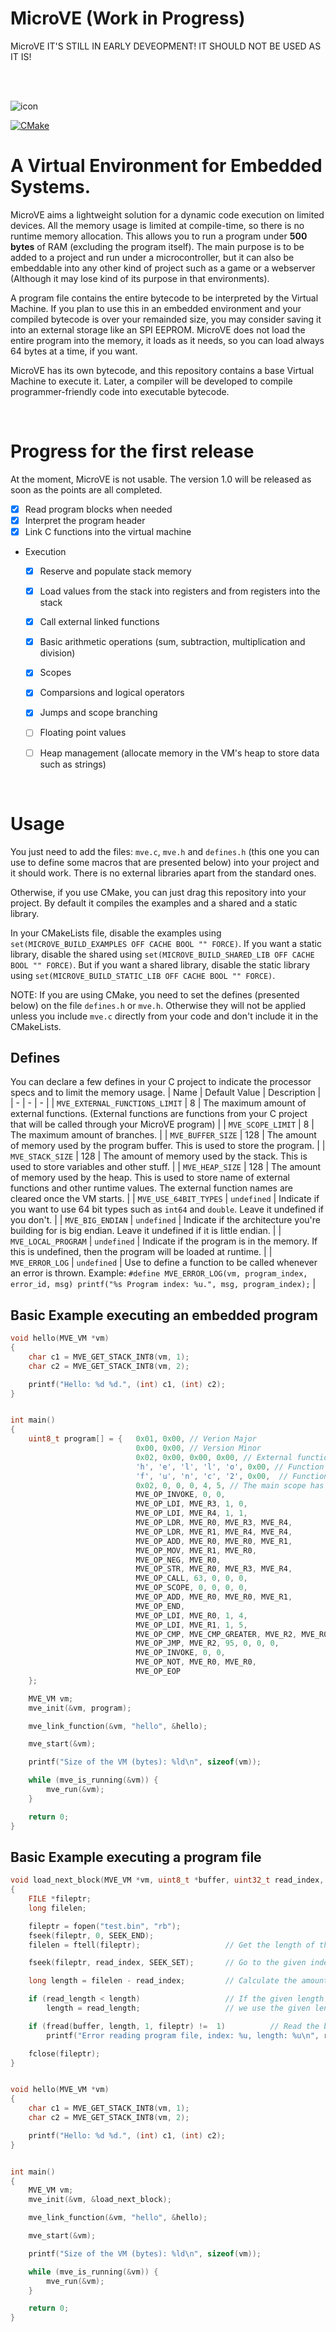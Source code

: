 # MicroVE (Work in Progress)
MicroVE IT'S STILL IN EARLY DEVEOPMENT! IT SHOULD NOT BE USED AS IT IS!

<br>
<br>

![icon](https://raw.githubusercontent.com/nevoa-dev/micro-ve/master/icon.png)

[![CMake](https://github.com/nevoa-dev/micro-ve/actions/workflows/cmake.yml/badge.svg?branch=master)](https://github.com/nevoa-dev/micro-ve/actions/workflows/cmake.yml)

# A Virtual Environment for Embedded Systems.
MicroVE aims a lightweight solution for a dynamic code execution on limited devices. All the memory usage is limited at compile-time, so there is no runtime memory allocation. This allows you to run a program under **500 bytes** of RAM (excluding the program itself). The main purpose is to be added to a project and run under a microcontroller, but it can also be embeddable into any other kind of project such as a game or a webserver (Although it may lose kind of its purpose in that environments).

A program file contains the entire bytecode to be interpreted by the Virtual Machine. If you plan to use this in an embedded environment and your compiled bytecode is over your remainded size, you may consider saving it into an external storage like an SPI EEPROM. MicroVE does not load the entire program into the memory, it loads as it needs, so you can load always 64 bytes at a time, if you want.

MicroVE has its own bytecode, and this repository contains a base Virtual Machine to execute it. Later, a compiler will be developed to compile programmer-friendly code into executable bytecode.

<br>

# Progress for the first release
At the moment, MicroVE is not usable. The version 1.0 will be released as soon as the points are all completed.
- [x] Read program blocks when needed
- [x] Interpret the program header
- [x] Link C functions into the virtual machine
- Execution
    - [x] Reserve and populate stack memory
    - [x] Load values from the stack into registers and from registers into the stack
    - [x] Call external linked functions
    - [x] Basic arithmetic operations (sum, subtraction, multiplication and division)
    - [x] Scopes
    - [x] Comparsions and logical operators
    - [x] Jumps and scope branching
    - [ ] Floating point values
    - [ ] Heap management (allocate memory in the VM's heap to store data such as strings)


<br>

# Usage
You just need to add the files: `mve.c`, `mve.h` and `defines.h` (this one you can use to define some macros that are presented below) into your project and it should work. There is no external libraries apart from the standard ones.

Otherwise, if you use CMake, you can just drag this repository into your project. By default it compiles the examples and a shared and a static library. 

In your CMakeLists file, disable the examples using `set(MICROVE_BUILD_EXAMPLES OFF CACHE BOOL "" FORCE)`. If you want a static library, disable the shared using `set(MICROVE_BUILD_SHARED_LIB OFF CACHE BOOL "" FORCE)`. But if you want a shared library, disable the static library using `set(MICROVE_BUILD_STATIC_LIB OFF CACHE BOOL "" FORCE)`.

NOTE: If you are using CMake, you need to set the defines (presented below) on the file `defines.h` or `mve.h`. Otherwise they will not be applied unless you include `mve.c` directly from your code and don't include it in the CMakeLists.

## Defines
You can declare a few defines in your C project to indicate the processor specs and to limit the memory usage.
| Name	| Default Value | Description	|
| - | - | -	|
| `MVE_EXTERNAL_FUNCTIONS_LIMIT` | 8 | The maximum amount of external functions. (External functions are functions from your C project that will be called through your MicroVE program) |
| `MVE_SCOPE_LIMIT` | 8 | The maximum amount of branches. |
| `MVE_BUFFER_SIZE` | 128 | The amount of memory used by the program buffer. This is used to store the program. |
| `MVE_STACK_SIZE` | 128 | The amount of memory used by the stack. This is used to store variables and other stuff. |
| `MVE_HEAP_SIZE` | 128 | The amount of memory used by the heap. This is used to store name of external functions and other runtime values. The external function names are cleared once the VM starts. |
| `MVE_USE_64BIT_TYPES` | `undefined` | Indicate if you want to use 64 bit types such as `int64` and `double`. Leave it undefined if you don't. |
| `MVE_BIG_ENDIAN` | `undefined` | Indicate if the architecture you're building for is big endian. Leave it undefined if it is little endian. |
| `MVE_LOCAL_PROGRAM` | `undefined` | Indicate if the program is in the memory. If this is undefined, then the program will be loaded at runtime. |
| `MVE_ERROR_LOG` | `undefined` | Use to define a function to be called whenever an error is thrown. Example: `#define MVE_ERROR_LOG(vm, program_index, error_id, msg) printf("%s Program index: %u.", msg, program_index);` |

## Basic Example executing an embedded program
```c
void hello(MVE_VM *vm) 
{
    char c1 = MVE_GET_STACK_INT8(vm, 1);
    char c2 = MVE_GET_STACK_INT8(vm, 2);

    printf("Hello: %d %d.", (int) c1, (int) c2);
}


int main() 
{
    uint8_t program[] = {   0x01, 0x00, // Verion Major
                            0x00, 0x00, // Version Minor
                            0x02, 0x00, 0x00, 0x00, // External functions count
                            'h', 'e', 'l', 'l', 'o', 0x00, // Function 1
                            'f', 'u', 'n', 'c', '2', 0x00,  // Function 2,
                            0x02, 0, 0, 0, 4, 5, // The main scope has 2 bytes of memory, 1 byte with the value 4, and other with 5.
                            MVE_OP_INVOKE, 0, 0,
                            MVE_OP_LDI, MVE_R3, 1, 0,
                            MVE_OP_LDI, MVE_R4, 1, 1,
                            MVE_OP_LDR, MVE_R0, MVE_R3, MVE_R4,
                            MVE_OP_LDR, MVE_R1, MVE_R4, MVE_R4,
                            MVE_OP_ADD, MVE_R0, MVE_R0, MVE_R1,
                            MVE_OP_MOV, MVE_R1, MVE_R0,
                            MVE_OP_NEG, MVE_R0,
                            MVE_OP_STR, MVE_R0, MVE_R3, MVE_R4,
                            MVE_OP_CALL, 63, 0, 0, 0,
                            MVE_OP_SCOPE, 0, 0, 0, 0,
                            MVE_OP_ADD, MVE_R0, MVE_R0, MVE_R1,
                            MVE_OP_END,
                            MVE_OP_LDI, MVE_R0, 1, 4,
                            MVE_OP_LDI, MVE_R1, 1, 5,
                            MVE_OP_CMP, MVE_CMP_GREATER, MVE_R2, MVE_R0, MVE_R1,
                            MVE_OP_JMP, MVE_R2, 95, 0, 0, 0,
                            MVE_OP_INVOKE, 0, 0,
                            MVE_OP_NOT, MVE_R0, MVE_R0,
                            MVE_OP_EOP
    };

    MVE_VM vm;
    mve_init(&vm, program);

    mve_link_function(&vm, "hello", &hello);

    mve_start(&vm);

    printf("Size of the VM (bytes): %ld\n", sizeof(vm));

    while (mve_is_running(&vm)) {
        mve_run(&vm);
    }

    return 0;
}

```


## Basic Example executing a program file
```c
void load_next_block(MVE_VM *vm, uint8_t *buffer, uint32_t read_index, uint32_t read_length) 
{
    FILE *fileptr;
    long filelen;

    fileptr = fopen("test.bin", "rb");
    fseek(fileptr, 0, SEEK_END);
    filelen = ftell(fileptr);                   // Get the length of the file.

    fseek(fileptr, read_index, SEEK_SET);       // Go to the given index, to read.

    long length = filelen - read_index;         // Calculate the amount of bytes to read.

    if (read_length < length)                   // If the given length to read is smaller than the file length,
        length = read_length;                   // we use the given length.

    if (fread(buffer, length, 1, fileptr) !=  1)          // Read the bytes from the given index to the smaller length, into the buffer.
        printf("Error reading program file, index: %u, length: %u\n", read_index, read_length);

    fclose(fileptr);             
}


void hello(MVE_VM *vm) 
{
    char c1 = MVE_GET_STACK_INT8(vm, 1);
    char c2 = MVE_GET_STACK_INT8(vm, 2);

    printf("Hello: %d %d.", (int) c1, (int) c2);
}


int main() 
{
    MVE_VM vm;
    mve_init(&vm, &load_next_block);

    mve_link_function(&vm, "hello", &hello);

    mve_start(&vm);

    printf("Size of the VM (bytes): %ld\n", sizeof(vm));

    while (mve_is_running(&vm)) {
        mve_run(&vm);
    }

    return 0;
}

```
